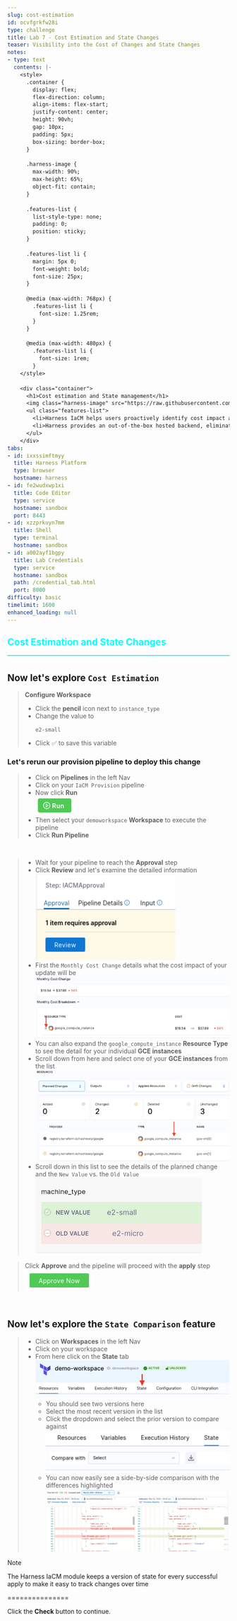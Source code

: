 ```yaml
---
slug: cost-estimation
id: ocvfgrkfw28i
type: challenge
title: Lab 7 - Cost Estimation and State Changes
teaser: Visibility into the Cost of Changes and State Changes
notes:
- type: text
  contents: |-
    <style>
      .container {
        display: flex;
        flex-direction: column;
        align-items: flex-start;
        justify-content: center;
        height: 90vh;
        gap: 10px;
        padding: 5px;
        box-sizing: border-box;
      }

      .harness-image {
        max-width: 90%;
        max-height: 65%;
        object-fit: contain;
      }

      .features-list {
        list-style-type: none;
        padding: 0;
        position: sticky;
      }

      .features-list li {
        margin: 5px 0;
        font-weight: bold;
        font-size: 25px;
      }

      @media (max-width: 768px) {
        .features-list li {
          font-size: 1.25rem;
        }
      }

      @media (max-width: 480px) {
        .features-list li {
          font-size: 1rem;
        }
    </style>

    <div class="container">
      <h1>Cost estimation and State management</h1>
      <img class="harness-image" src="https://raw.githubusercontent.com/harness-community/field-workshops/harness-se/assets/images/iac_state_management.png">
      <ul class="features-list">
        <li>Harness IaCM helps users proactively identify cost impact associated with resource changes, which prevents unplanned and exorbitant cloud bills.</li>
        <li>Harness provides an out-of-the-box hosted backend, eliminating the need to host state and manage locking mechanism and access control.</li>
      </ul>
    </div>
tabs:
- id: ixxssimftmyy
  title: Harness Platform
  type: browser
  hostname: harness
- id: fe2wudxwp1xi
  title: Code Editor
  type: service
  hostname: sandbox
  port: 8443
- id: xzzprkuyn7mm
  title: Shell
  type: terminal
  hostname: sandbox
- id: a002ayf1bgpy
  title: Lab Credentials
  type: service
  hostname: sandbox
  path: /credential_tab.html
  port: 8000
difficulty: basic
timelimit: 1600
enhanced_loading: null
---
```


<style type="text/css" rel="stylesheet">
hr.cyan { background-color: cyan; color: cyan; height: 2px; margin-bottom: -10px; }
h2.cyan { color: cyan; }
</style><h2 class="cyan">Cost Estimation and State Changes</h2>
<hr class="cyan">
<br>

## Now let's explore `Cost Estimation`
> **Configure Workspace**
> - Click the **pencil** icon next to `instance_type`
> - Change the value to <pre>`e2-small`</pre>
> - Click ✅ to save this variable

### Let's rerun our provision pipeline to deploy this change
> - Click on **Pipelines** in the left Nav
> - Click on your `IaCM Provision` pipeline
> - Now click **Run** \
>     ![](https://raw.githubusercontent.com/harness-community/field-workshops/harness-se/assets/images/pipeline_run.png)
> - Then select your `demoworkspace` **Workspace** to execute the pipeline
> - Click **Run Pipeline**

<br>

> - Wait for your pipeline to reach the **Approval** step
> - Click **Review** and let's examine the detailed information \
>     ![](https://raw.githubusercontent.com/harness-community/field-workshops/harness-se/se-workshop-iacm/assets/images/iacm_pipeline_review.png)
> - First the `Monthly Cost Change` details what the cost impact of your update will be \
>     ![](https://raw.githubusercontent.com/harness-community/field-workshops/harness-se/se-workshop-iacm/assets/images/iacm_cost_change_estimation_gcp.png)
> - You can also expand the `google_compute_instance` **Resource Type** to see the detail for your individual **GCE instances**
> - Scroll down from here and select one of your **GCE instances** from the list \
>     ![](https://raw.githubusercontent.com/harness-community/field-workshops/harness-se/se-workshop-iacm/assets/images/iacm_planned_changes_gcp.png)
> - Scroll down in this list to see the details of the planned change and the `New Value` vs. the `Old Value` \
>     ![](https://raw.githubusercontent.com/harness-community/field-workshops/harness-se/se-workshop-iacm/assets/images/iacm_instance_type_update_gcp.png)

> Click **Approve** and the pipeline will proceed with the **apply** step \
>     ![](https://raw.githubusercontent.com/harness-community/field-workshops/harness-se/se-workshop-iacm/assets/images/iacm_approve.png)

<br>

## Now let's explore the `State Comparison` feature
> - Click on **Workspaces** in the left Nav
> - Click on your workspace
> - From here click on the  **State** tab \
>     ![](https://raw.githubusercontent.com/harness-community/field-workshops/harness-se/se-workshop-iacm/assets/images/iacm_state_tab.png)
>   - You should see two versions here
>   - Select the most recent version in the list
>   - Click the dropdown and select the prior version to compare against \
>       ![](https://raw.githubusercontent.com/harness-community/field-workshops/harness-se/se-workshop-iacm/assets/images/iacm_state_compare_with.png)
>   - You can now easily see a side-by-side comparison with the differences highlighted \
>       ![](https://raw.githubusercontent.com/harness-community/field-workshops/harness-se/se-workshop-iacm/assets/images/iacm_state_compare.png)

> [!NOTE]
> The Harness IaCM module keeps a version of state for every successful apply to make it easy to track changes over time

===============

Click the **Check** button to continue.
